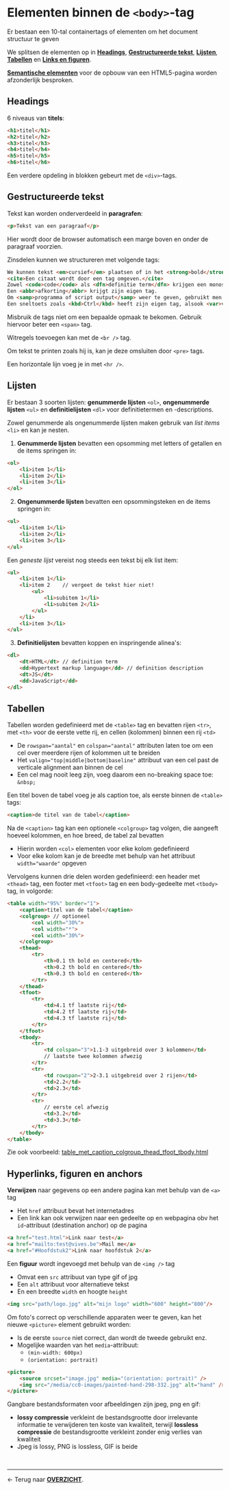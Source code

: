 # Elementen binnen de `<body>`-tag

Er bestaan een 10-tal containertags of elementen om het document structuur te geven

We splitsen de elementen op in [**Headings**](#headings), [**Gestructureerde tekst**](#gestructureerde-tekst), [**Lijsten**](#lijsten), [**Tabellen**](#tabellen) en [**Links en figuren**](#hyperlinks-figuren-en-anchors).

[**Semantische elementen**](./H2.%20Semantische%20elementen.md) voor de opbouw van een HTML5-pagina worden afzonderlijk besproken.

## Headings

6 niveaus van **titels**:

```html
<h1>titel</h1>
<h2>titel</h2>
<h3>titel</h3>
<h4>titel</h4>
<h5>titel</h5>
<h6>titel</h6>
```

Een verdere opdeling in blokken gebeurt met de `<div>`-tags.

## Gestructureerde tekst

Tekst kan worden onderverdeeld in **paragrafen**:

```html
<p>Tekst van een paragraaf</p>
```

Hier wordt door de browser automatisch een marge boven en onder de paragraaf voorzien.

Zinsdelen kunnen we structureren met volgende tags:

```html
We kunnen tekst <em>cursief</em> plaatsen of in het <strong>bold</strong> benadrukken.
<cite>Een citaat wordt door een tag omgeven.</cite>
Zowel <code>code</code> als <dfn>definitie term</dfn> krijgen een monospace font zoals courier.
Een <abbr>afkorting</abbr> krijgt zijn eigen tag.
Om <samp>programma of script output</samp> weer te geven, gebruikt men samp.
Een sneltoets zoals <kbd>Ctrl</kbd> heeft zijn eigen tag, alsook <var>variabelen of argumenten</var>.
```

Misbruik de tags niet om een bepaalde opmaak te bekomen. Gebruik hiervoor beter een `<span>` tag.

Witregels toevoegen kan met de `<br />` tag.

Om tekst te printen zoals hij is, kan je deze omsluiten door `<pre>` tags.

Een horizontale lijn voeg je in met `<hr />`.


## Lijsten

Er bestaan 3 soorten lijsten: **genummerde lijsten** `<ol>`, **ongenummerde lijsten** `<ul>` en **definitielijsten** `<dl>` voor definitietermen en -descriptions.

Zowel genummerde als ongenummerde lijsten maken gebruik van *list items* `<li>` en kan je nesten.

1) **Genummerde lijsten** bevatten een opsomming met letters of getallen en de items springen in:
```html
<ol>    
    <li>item 1</li>
    <li>item 2</li>
    <li>item 3</li>
</ol>
```

2) **Ongenummerde lijsten** bevatten een opsommingsteken en de items springen in:
```html
<ul>    
    <li>item 1</li>
    <li>item 2</li>
    <li>item 3</li>
</ul>
```

Een *geneste lijst* vereist nog steeds een tekst bij elk list item:

```html
<ul>
    <li>item 1</li>
    <li>item 2    // vergeet de tekst hier niet!
        <ul>       
            <li>subitem 1</li>
            <li>subitem 2</li>    
        </ul>
    </li>
    <li>item 3</li>
</ul>
```

3) **Definitielijsten** bevatten koppen en inspringende alinea's:

```html
<dl>  
    <dt>HTML</dt> // definition term 
    <dd>Hypertext markup language</dd> // definition description
    <dt>JS</dt>
    <dd>JavaScript</dd>
</dl>
```

## Tabellen

Tabellen worden gedefinieerd met de `<table>` tag en bevatten rijen `<tr>`, met `<th>` voor de eerste vette rij, en cellen (kolommen) binnen een rij `<td>`
* De `rowspan="aantal"` en `colspan="aantal"` attributen laten toe om een cel over meerdere rijen of kolommen uit te breiden
* Het `valign="top|middle|bottom|baseline"` attribuut van een cel past de verticale alignment aan binnen de cel
* Een cel mag nooit leeg zijn, voeg daarom een no-breaking space toe: `&nbsp;`

Een titel boven de tabel voeg je als caption toe, als eerste binnen de `<table>` tags:

```html
<caption>de titel van de tabel</caption>
```

Na de `<caption>` tag kan een optionele `<colgroup>` tag volgen, die aangeeft hoeveel kolommen, en hoe breed, de tabel zal bevatten
* Hierin worden `<col>` elementen voor elke kolom gedefinieerd
* Voor elke kolom kan je de breedte met behulp van het attribuut `width="waarde"` opgeven

Vervolgens kunnen drie delen worden gedefinieerd: een header met `<thead>` tag, een footer met `<tfoot>` tag en een body-gedeelte met `<tbody>` tag, in volgorde:

```html
<table width="95%" border="1">
    <caption>titel van de tabel</caption>
    <colgroup> // optioneel
        <col width="30%">
        <col width="*">
        <col width="30%">
    </colgroup>
    <thead>
        <tr>
            <th>0.1 th bold en centered</th>
            <th>0.2 th bold en centered</th>
            <th>0.3 th bold en centered</th>
        </tr>
    </thead>
    <tfoot>
        <tr>
            <td>4.1 tf laatste rij</td>
            <td>4.2 tf laatste rij</td>
            <td>4.3 tf laatste rij</td>
        </tr>
    </tfoot>
    <tbody>
        <tr>
            <td colspan="3">1.1-3 uitgebreid over 3 kolommen</td>
            // laatste twee kolommen afwezig
        </tr>
        <tr>
            <td rowspan="2">2-3.1 uitgebreid over 2 rijen</td>
            <td>2.2</td>
            <td>2.3</td>
        </tr>
        <tr>
            // eerste cel afwezig
            <td>3.2</td>
            <td>3.3</td>
        </tr>
    </tbody>
</table>
```

Zie ook voorbeeld: [table_met_caption_colgroup_thead_tfoot_tbody.html](./HTML_templates/table_met_caption_colgroup_thead_tfoot_tbody.html)


## Hyperlinks, figuren en anchors

**Verwijzen** naar gegevens op een andere pagina kan met behulp van de `<a>` tag
* Het `href` attribuut bevat het internetadres 
* Een link kan ook verwijzen naar een gedeelte op en webpagina obv het `id`-attribuut (destination anchor) op de pagina

```html
<a href="test.html">Link naar test</a>
<a href="mailto:test@vives.be">Mail me</a>
<a href="#Hoofdstuk2">Link naar hoofdstuk 2</a>
```    

Een **figuur** wordt ingevoegd met behulp van de `<img />`  tag
* Omvat een `src` attribuut van type gif of jpg
* Een `alt` attribuut voor alternatieve tekst
* En een breedte `width` en hoogte `height`

```html
<img src="path/logo.jpg" alt="mijn logo" width="600" height="800"/>
```

Om foto's correct op verschillende apparaten weer te geven, kan het nieuwe `<picture>` element gebruikt worden:
* Is de eerste `source` niet correct, dan wordt de tweede gebruikt enz.
* Mogelijke waarden van het `media`-attribuut:
    * `(min-width: 600px)`
    * `(orientation: portrait)`

```html
<picture>
    <source srcset="image.jpg" media="(orientation: portrait)" />
    <img src="/media/cc0-images/painted-hand-298-332.jpg" alt="hand" />
</picture>
```

Gangbare bestandsformaten voor afbeeldingen zijn jpeg, png en gif:
* **lossy compressie** verkleint de bestandsgrootte door irrelevante informatie te verwijderen ten koste van kwaliteit, terwijl **lossless compressie** de bestandsgrootte verkleint zonder enig verlies van kwaliteit 
* Jpeg is lossy, PNG is lossless, GIF is beide

<br>

---

&larr; Terug naar [**OVERZICHT**](./README.md#overview).